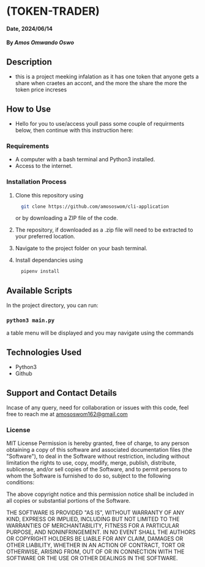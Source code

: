 # (TOKEN-TRADER)

#### Date, 2024/06/14

#### By *Amos Omwando Oswo*

## Description
 * this is a project meeking infalation as it has one token that anyone gets a share when craetes an accont, and the more the share the more the token price increses 
## How to Use
 * Hello for you to use/access youll pass some couple of requirments below, then continue with this instruction here:
### Requirements

* A computer with a bash terminal and Python3 installed.
* Access to the internet.

### Installation Process

1. Clone this repository using

    ```bash
      git clone https://github.com/amososwom/cli-application
    ```

    or by downloading a ZIP file of the code.
  
2. The repository, if downloaded as a .zip file will need to be extracted to your preferred location.

3. Navigate to the project folder on your bash terminal.

4. Install dependancies using

    ```bash
      pipenv install
    ```

## Available Scripts

In the project directory, you can run:

### `python3 main.py`

a table menu will be displayed and you may navigate using the commands



## Technologies Used

* Python3
* Github

## Support and Contact Details

Incase of any query, need for collaboration or issues with this code, feel free to reach me at
<amososwom162@gmail.com>

### License
MIT License
Permission is hereby granted, free of charge, to any person obtaining a copy of this software and associated documentation files (the "Software"), to deal in the Software without restriction, including without limitation the rights to use, copy, modify, merge, publish, distribute, sublicense, and/or sell copies of the Software, and to permit persons to whom the Software is furnished to do so, subject to the following conditions:

The above copyright notice and this permission notice shall be included in all copies or substantial portions of the Software.

THE SOFTWARE IS PROVIDED "AS IS", WITHOUT WARRANTY OF ANY KIND, EXPRESS OR IMPLIED, INCLUDING BUT NOT LIMITED TO THE WARRANTIES OF MERCHANTABILITY, FITNESS FOR A PARTICULAR PURPOSE, AND NONINFRINGEMENT. IN NO EVENT SHALL THE AUTHORS OR COPYRIGHT HOLDERS BE LIABLE FOR ANY CLAIM, DAMAGES OR OTHER LIABILITY, WHETHER IN AN ACTION OF CONTRACT, TORT OR OTHERWISE, ARISING FROM, OUT OF OR IN CONNECTION WITH THE SOFTWARE OR THE USE OR OTHER DEALINGS IN THE SOFTWARE.

